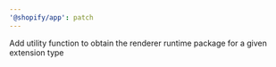 ```yaml
---
'@shopify/app': patch
---
```


Add utility function to obtain the renderer runtime package for a given extension type
